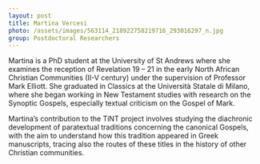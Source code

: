 ```yaml
---
layout: post
title: Martina Vercesi
photo: /assets/images/563114_218922758219716_293016297_n.jpg
group: Postdoctoral Researchers
---
```

Martina is a PhD student at the University of St Andrews where she examines the reception of Revelation 19 – 21 in the early North African Christian Communities (II-V century) under the supervision of Professor Mark Elliott. She graduated in Classics at the Università Statale di Milano, where she began working in New Testament studies  with research on the Synoptic Gospels, especially textual criticism on the Gospel of Mark.

Martina’s contribution to the TiNT project involves studying the diachronic development of paratextual traditions concerning the canonical Gospels, with the aim to understand how this tradition appeared in Greek manuscripts, tracing also the routes of these titles in the history of other Christian communities.